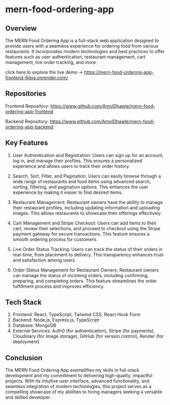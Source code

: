 # mern-food-ordering-app   

## Overview
The MERN Food Ordering App is a full-stack web application designed to provide users with a seamless experience for ordering food from various restaurants. It incorporates modern technologies and best practices to offer features such as user authentication, restaurant management, cart management, live order tracking, and more.

click here to explore the live demo -> https://mern-food-ordering-app-frontend-6dxa.onrender.com/

## Repositories
Frontend Repository: https://www.github.com/AmolDhawle/mern-food-ordering-app-frontend

Backend Repository: https://www.github.com/AmolDhawle/mern-food-ordering-app-backend

## Key Features
1. User Authentication and Registration: Users can sign up for an account, log in, and manage their profiles. This ensures a personalized experience and allows users to track their order history.
   
2. Search, Sort, Filter, and Pagination: Users can easily browse through a wide range of restaurants and food items using advanced search, sorting, filtering, and pagination options. This enhances the user experience by making it easier to find desired items.
   
3. Restaurant Management: Restaurant owners have the ability to manage their restaurant profiles, including updating information and uploading images. This allows restaurants to showcase their offerings effectively.

4. Cart Management and Stripe Checkout: Users can add items to their cart, review their selections, and proceed to checkout using the Stripe payment gateway for secure transactions. This feature ensures a smooth ordering process for customers.
   
5. Live Order Status Tracking: Users can track the status of their orders in real-time, from placement to delivery. This transparency enhances trust and satisfaction among users.
    
6. Order Status Management for Restaurant Owners: Restaurant owners can manage the status of incoming orders, including confirming, preparing, and completing orders. This feature streamlines the order fulfillment process and improves efficiency.
   
## Tech Stack
1. Frontend: React, TypeScript, Tailwind CSS, React Hook Form
2. Backend: Node.js, Express.js, TypeScript
3. Database: MongoDB
4. External Services: Auth0 (for authentication), Stripe (for payments), Cloudinary (for image storage), GitHub (for version control), Render (for deployment)

## Conclusion
The MERN Food Ordering App exemplifies my skills in full-stack development and my commitment to delivering high-quality, impactful projects. With its intuitive user interface, advanced functionality, and seamless integration of modern technologies, this project serves as a compelling showcase of my abilities to hiring managers seeking a versatile and skilled developer.
